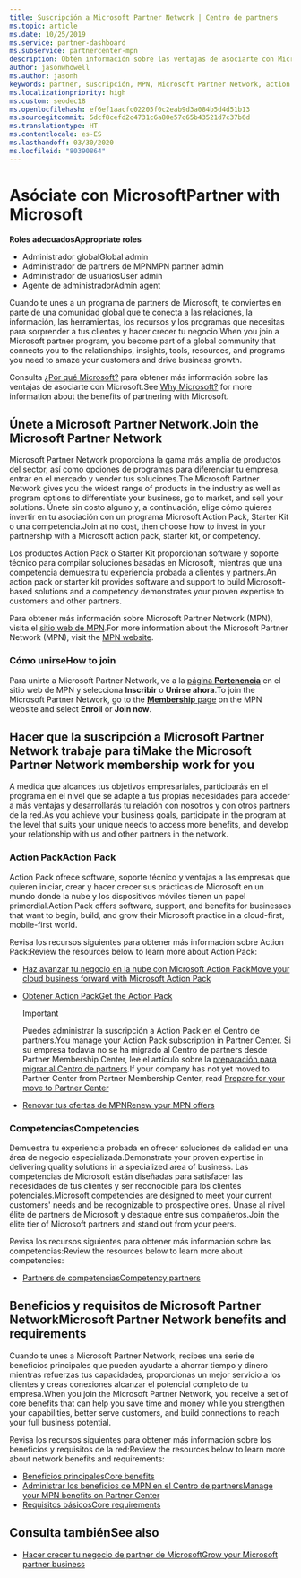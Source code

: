 ```yaml
---
title: Suscripción a Microsoft Partner Network | Centro de partners
ms.topic: article
ms.date: 10/25/2019
ms.service: partner-dashboard
ms.subservice: partnercenter-mpn
description: Obtén información sobre las ventajas de asociarte con Microsoft, incluidas las opciones de Microsoft Action Pack, las competencias y los programas para diferenciar tu negocio, sacarlo al mercado y vender tus soluciones.
author: jasonwhowell
ms.author: jasonh
keywords: partner, suscripción, MPN, Microsoft Partner Network, action pack, MAPS, MAP, suscripción a action pack, ventajas, ventajas de MPN, suscripción, silver, gold, competencias
ms.localizationpriority: high
ms.custom: seodec18
ms.openlocfilehash: ef6ef1aacfc02205f0c2eab9d3a084b5d4d51b13
ms.sourcegitcommit: 5dcf8cefd2c4731c6a80e57c65b43521d7c37b6d
ms.translationtype: HT
ms.contentlocale: es-ES
ms.lasthandoff: 03/30/2020
ms.locfileid: "80390864"
---
```

# <a name="partner-with-microsoft"></a><span data-ttu-id="cdc8d-104">Asóciate con Microsoft</span><span class="sxs-lookup"><span data-stu-id="cdc8d-104">Partner with Microsoft</span></span>

<span data-ttu-id="cdc8d-105">**Roles adecuados**</span><span class="sxs-lookup"><span data-stu-id="cdc8d-105">**Appropriate roles**</span></span>
-   <span data-ttu-id="cdc8d-106">Administrador global</span><span class="sxs-lookup"><span data-stu-id="cdc8d-106">Global admin</span></span>
-   <span data-ttu-id="cdc8d-107">Administrador de partners de MPN</span><span class="sxs-lookup"><span data-stu-id="cdc8d-107">MPN partner admin</span></span>
-   <span data-ttu-id="cdc8d-108">Administrador de usuarios</span><span class="sxs-lookup"><span data-stu-id="cdc8d-108">User admin</span></span>
-   <span data-ttu-id="cdc8d-109">Agente de administrador</span><span class="sxs-lookup"><span data-stu-id="cdc8d-109">Admin agent</span></span>

<span data-ttu-id="cdc8d-110">Cuando te unes a un programa de partners de Microsoft, te conviertes en parte de una comunidad global que te conecta a las relaciones, la información, las herramientas, los recursos y los programas que necesitas para sorprender a tus clientes y hacer crecer tu negocio.</span><span class="sxs-lookup"><span data-stu-id="cdc8d-110">When you join a Microsoft partner program, you become part of a global community that connects you to the relationships, insights, tools, resources, and programs you need to amaze your customers and drive business growth.</span></span>

<span data-ttu-id="cdc8d-111">Consulta [¿Por qué Microsoft?](https://partner.microsoft.com/business-opportunities/why-microsoft) para obtener más información sobre las ventajas de asociarte con Microsoft.</span><span class="sxs-lookup"><span data-stu-id="cdc8d-111">See [Why Microsoft?](https://partner.microsoft.com/business-opportunities/why-microsoft) for more information about the benefits of partnering with Microsoft.</span></span> 

## <a name="join-the-microsoft-partner-network"></a><span data-ttu-id="cdc8d-112">Únete a Microsoft Partner Network.</span><span class="sxs-lookup"><span data-stu-id="cdc8d-112">Join the Microsoft Partner Network</span></span>

<!-- 12/5/18 The content below was copied and pasted directly from the Membership page of the MPN site (https://partner.microsoft.com/membership)-->

<span data-ttu-id="cdc8d-113">Microsoft Partner Network proporciona la gama más amplia de productos del sector, así como opciones de programas para diferenciar tu empresa, entrar en el mercado y vender tus soluciones.</span><span class="sxs-lookup"><span data-stu-id="cdc8d-113">The Microsoft Partner Network gives you the widest range of products in the industry as well as program options to differentiate your business, go to market, and sell your solutions.</span></span> <span data-ttu-id="cdc8d-114">Únete sin costo alguno y, a continuación, elige cómo quieres invertir en tu asociación con un programa Microsoft Action Pack, Starter Kit o una competencia.</span><span class="sxs-lookup"><span data-stu-id="cdc8d-114">Join at no cost, then choose how to invest in your partnership with a Microsoft action pack, starter kit, or competency.</span></span>

<span data-ttu-id="cdc8d-115">Los productos Action Pack o Starter Kit proporcionan software y soporte técnico para compilar soluciones basadas en Microsoft, mientras que una competencia demuestra tu experiencia probada a clientes y partners.</span><span class="sxs-lookup"><span data-stu-id="cdc8d-115">An action pack or starter kit provides software and support to build Microsoft-based solutions and a competency demonstrates your proven expertise to customers and other partners.</span></span>

<span data-ttu-id="cdc8d-116">Para obtener más información sobre Microsoft Partner Network (MPN), visita el [sitio web de MPN](https://partner.microsoft.com/commercial).</span><span class="sxs-lookup"><span data-stu-id="cdc8d-116">For more information about the Microsoft Partner Network (MPN), visit the [MPN website](https://partner.microsoft.com/commercial).</span></span>

### <a name="how-to-join"></a><span data-ttu-id="cdc8d-117">Cómo unirse</span><span class="sxs-lookup"><span data-stu-id="cdc8d-117">How to join</span></span>

<span data-ttu-id="cdc8d-118">Para unirte a Microsoft Partner Network, ve a la [página **Pertenencia**](https://partner.microsoft.com/membership) en el sitio web de MPN y selecciona **Inscribir** o **Unirse ahora**.</span><span class="sxs-lookup"><span data-stu-id="cdc8d-118">To join the Microsoft Partner Network, go to the [**Membership** page](https://partner.microsoft.com/membership) on the MPN website and select **Enroll** or **Join now**.</span></span>

## <a name="make-the-microsoft-partner-network-membership-work-for-you"></a><span data-ttu-id="cdc8d-119">Hacer que la suscripción a Microsoft Partner Network trabaje para ti</span><span class="sxs-lookup"><span data-stu-id="cdc8d-119">Make the Microsoft Partner Network membership work for you</span></span>

<!-- 10/25/2019 The content below content from the Membership pages of the MPN site (https://partner.microsoft.com/membership) and additional updated content.-->

<span data-ttu-id="cdc8d-120">A medida que alcances tus objetivos empresariales, participarás en el programa en el nivel que se adapte a tus propias necesidades para acceder a más ventajas y desarrollarás tu relación con nosotros y con otros partners de la red.</span><span class="sxs-lookup"><span data-stu-id="cdc8d-120">As you achieve your business goals, participate in the program at the level that suits your unique needs to access more benefits, and develop your relationship with us and other partners in the network.</span></span>

### <a name="action-pack"></a><span data-ttu-id="cdc8d-121">Action Pack</span><span class="sxs-lookup"><span data-stu-id="cdc8d-121">Action Pack</span></span>

<span data-ttu-id="cdc8d-122">Action Pack ofrece software, soporte técnico y ventajas a las empresas que quieren iniciar, crear y hacer crecer sus prácticas de Microsoft en un mundo donde la nube y los dispositivos móviles tienen un papel primordial.</span><span class="sxs-lookup"><span data-stu-id="cdc8d-122">Action Pack offers software, support, and benefits for businesses that want to begin, build, and grow their Microsoft practice in a cloud-first, mobile-first world.</span></span> 

<span data-ttu-id="cdc8d-123">Revisa los recursos siguientes para obtener más información sobre Action Pack:</span><span class="sxs-lookup"><span data-stu-id="cdc8d-123">Review the resources below to learn more about Action Pack:</span></span>

- [<span data-ttu-id="cdc8d-124">Haz avanzar tu negocio en la nube con Microsoft Action Pack</span><span class="sxs-lookup"><span data-stu-id="cdc8d-124">Move your cloud business forward with Microsoft Action Pack</span></span>](https://partner.microsoft.com/membership/action-pack)

- [<span data-ttu-id="cdc8d-125">Obtener Action Pack</span><span class="sxs-lookup"><span data-stu-id="cdc8d-125">Get the Action Pack</span></span>](mpn-get-action-pack.md)
  
    >[!IMPORTANT]
    ><span data-ttu-id="cdc8d-126">Puedes administrar la suscripción a Action Pack en el Centro de partners.</span><span class="sxs-lookup"><span data-stu-id="cdc8d-126">You manage your Action Pack subscription in Partner Center.</span></span> <span data-ttu-id="cdc8d-127">Si su empresa todavía no se ha migrado al Centro de partners desde Partner Membership Center, lee el artículo sobre la [preparación para migrar al Centro de partners](prepare-pmc-pc-migration.md).</span><span class="sxs-lookup"><span data-stu-id="cdc8d-127">If your company has not yet moved to Partner Center from Partner Membership Center, read [Prepare for your move to Partner Center](prepare-pmc-pc-migration.md)</span></span>  

- [<span data-ttu-id="cdc8d-128">Renovar tus ofertas de MPN</span><span class="sxs-lookup"><span data-stu-id="cdc8d-128">Renew your MPN offers</span></span>](renew-mpn-offers.md)

### <a name="competencies"></a><span data-ttu-id="cdc8d-129">Competencias</span><span class="sxs-lookup"><span data-stu-id="cdc8d-129">Competencies</span></span>

<span data-ttu-id="cdc8d-130">Demuestra tu experiencia probada en ofrecer soluciones de calidad en una área de negocio especializada.</span><span class="sxs-lookup"><span data-stu-id="cdc8d-130">Demonstrate your proven expertise in delivering quality solutions in a specialized area of business.</span></span> <span data-ttu-id="cdc8d-131">Las competencias de Microsoft están diseñadas para satisfacer las necesidades de tus clientes y ser reconocible para los clientes potenciales.</span><span class="sxs-lookup"><span data-stu-id="cdc8d-131">Microsoft competencies are designed to meet your current customers' needs and be recognizable to prospective ones.</span></span> <span data-ttu-id="cdc8d-132">Únase al nivel élite de partners de Microsoft y destaque entre sus compañeros.</span><span class="sxs-lookup"><span data-stu-id="cdc8d-132">Join the elite tier of Microsoft partners and stand out from your peers.</span></span>

<span data-ttu-id="cdc8d-133">Revisa los recursos siguientes para obtener más información sobre las competencias:</span><span class="sxs-lookup"><span data-stu-id="cdc8d-133">Review the resources below to learn more about competencies:</span></span>

- [<span data-ttu-id="cdc8d-134">Partners de competencias</span><span class="sxs-lookup"><span data-stu-id="cdc8d-134">Competency partners</span></span>](https://partner.microsoft.com/membership/competencies)

## <a name="microsoft-partner-network-benefits-and-requirements"></a><span data-ttu-id="cdc8d-135">Beneficios y requisitos de Microsoft Partner Network</span><span class="sxs-lookup"><span data-stu-id="cdc8d-135">Microsoft Partner Network benefits and requirements</span></span>

<span data-ttu-id="cdc8d-136">Cuando te unes a Microsoft Partner Network, recibes una serie de beneficios principales que pueden ayudarte a ahorrar tiempo y dinero mientras refuerzas tus capacidades, proporcionas un mejor servicio a los clientes y creas conexiones alcanzar el potencial completo de tu empresa.</span><span class="sxs-lookup"><span data-stu-id="cdc8d-136">When you join the Microsoft Partner Network, you receive a set of core benefits that can help you save time and money while you strengthen your capabilities, better serve customers, and build connections to reach your full business potential.</span></span>

<span data-ttu-id="cdc8d-137">Revisa los recursos siguientes para obtener más información sobre los beneficios y requisitos de la red:</span><span class="sxs-lookup"><span data-stu-id="cdc8d-137">Review the resources below to learn more about network benefits and requirements:</span></span>

- [<span data-ttu-id="cdc8d-138">Beneficios principales</span><span class="sxs-lookup"><span data-stu-id="cdc8d-138">Core benefits</span></span>](https://partner.microsoft.com/membership/core-benefits#simple-tab-content-1)
- [<span data-ttu-id="cdc8d-139">Administrar los beneficios de MPN en el Centro de partners</span><span class="sxs-lookup"><span data-stu-id="cdc8d-139">Manage your MPN benefits on Partner Center</span></span>](manage-your-partner-network-benefits.md)
- [<span data-ttu-id="cdc8d-140">Requisitos básicos</span><span class="sxs-lookup"><span data-stu-id="cdc8d-140">Core requirements</span></span>](https://partner.microsoft.com/membership/core-benefits#simple-tab-content-2)

## <a name="see-also"></a><span data-ttu-id="cdc8d-141">Consulta también</span><span class="sxs-lookup"><span data-stu-id="cdc8d-141">See also</span></span>
- [<span data-ttu-id="cdc8d-142">Hacer crecer tu negocio de partner de Microsoft</span><span class="sxs-lookup"><span data-stu-id="cdc8d-142">Grow your Microsoft partner business</span></span>](grow-your-business.md)
